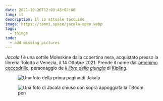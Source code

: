 ```yaml
---
date: 2021-10-20T12:03:45+02:00
lang: it
description: Il io attuale taccuino
image: https://tommi.space/jacala-open.webp
tags:
  - things
todo:
  - add missing pictures
---
```

<cite>Jacala I</cite> è una sottile Moleskine dalla copertina nera, acquistato presso la libreria Toletta a Venezia, il <time datetime='2021-10-14T15:34:31+02:00'>14 Ottobre 2021</time>. Prende il nome dall’[omonimo coccodrillo](https://it.wikipedia.org/wiki/Personaggi_de_Il_libro_della_giungla#Jacala 'Jacala nella lista dei personaggi de Il libro della giungla, su Wikipedia'), personaggio de <cite>[Il libro della giungla](https://it.wikipedia.org/wiki/Il_libro_della_giungla '“Il libro della giungla„ su Wikipedia')</cite> di [Kipling](https://it.wikipedia.org/wiki/Rudyard_Kipling 'Rudyard Kipling su Wikipedia').

<figure class='half column'>
	<img src='https://tommi.space/jakala-open.webp' alt='Una foto della prima pagina di Jakala'>
</figure>
<figure class='half column'>
	<img src='https://tommi.space/jakala-closed.webp' alt='Una foto di Jacala chiuso con sopra appoggiata la TBoom pen'>
</figure>

